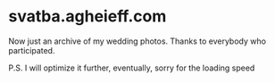 # svatba.agheieff.com

Now just an archive of my wedding photos. Thanks to everybody who participated.

P.S. I will optimize it further, eventually, sorry for the loading speed
